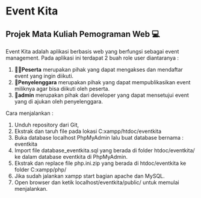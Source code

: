 # Event Kita
## Projek Mata Kuliah Pemograman Web 💻

Event Kita adalah aplikasi berbasis web yang berfungsi sebagai event management. Pada aplikasi ini terdapat 2 buah role user diantaranya : 
1. 👨‍💼**Peserta** merupakan pihak yang dapat mengakses dan mendaftar event yang ingin diikuti.
2. 💂**Penyelenggara** merupakan pihak yang dapat mempublikasikan event miliknya agar bisa diikuti oleh peserta.
3. 🤖**admin** merupakan pihak dari developer yang dapat mensetujui event yang di ajukan oleh penyelenggara.

Cara menjalankan :
1. Unduh repository dari Git,
2. Ekstrak dan taruh file pada lokasi C:xampp/htdoc/eventkita
3. Buka database localhost PhpMyAdmin lalu buat database bernama : eventkita
4. Import file database_eventkita.sql yang berada di folder htdoc/eventkita/ ke dalam database eventkita di PhpMyAdmin.
5. Ekstrak dan replace file php.ini.zip yang berada di htdoc/eventkita ke folder C:xampp/php/
6. Jika sudah jalankan xampp start bagian apache dan MySQL.
7. Open browser dan ketik localhost/eventkita/public/ untuk memulai menjalankan.
